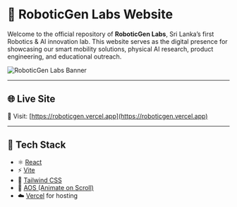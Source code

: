 # 🤖 RoboticGen Labs Website

Welcome to the official repository of **RoboticGen Labs**, Sri Lanka’s first Robotics & AI innovation lab. This website serves as the digital presence for showcasing our smart mobility solutions, physical AI research, product engineering, and educational outreach.

![RoboticGen Labs Banner](./public/og-banner.png) 

---

## 🌐 Live Site

🔗 Visit: [https://roboticgen.vercel.app](https://roboticgen.vercel.app)

---

## 🚀 Tech Stack

- ⚛️ [React](https://reactjs.org/)
- ⚡ [Vite](https://vitejs.dev/)
- 🎨 [Tailwind CSS](https://tailwindcss.com/)
- 🧠 [AOS (Animate on Scroll)](https://michalsnik.github.io/aos/)
- ☁️ [Vercel](https://vercel.com/) for hosting
